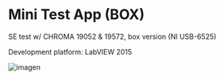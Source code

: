 # Mini Test App (BOX)
 SE test w/ CHROMA 19052 & 19572, box version (NI USB-6525)

 Development platform: LabVIEW 2015

![imagen](https://github.com/rnt-code/MiniTestApp-BOX-/assets/51080618/7178065b-2fa5-4559-b65c-c5cf419e2a3b)
